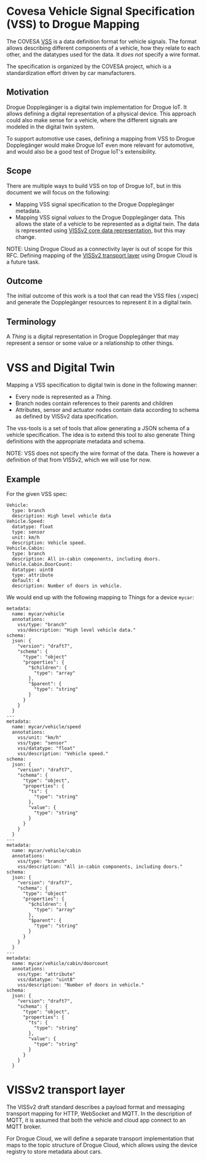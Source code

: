 # Covesa Vehicle Signal Specification (VSS) to Drogue Mapping

The COVESA [VSS](https://covesa.github.io/vehicle_signal_specification/) is a data definition format for vehicle signals. The format allows describing different components of a vehicle, how they relate to each other, and the datatypes used for the data. It _does not_ specify a wire format.

The specification is organized by the COVESA project, which is a standardization effort driven by car manufacturers.

## Motivation

Drogue Dopplegänger is a digital twin implementation for Drogue IoT. It allows defining a digital representation of a physical device. This approach could also make sense for a vehicle, where the different signals are modeled in the digital twin system.

To support automotive use cases, defining a mapping from VSS to Drogue Dopplegänger would make Drogue IoT even more relevant for automotive, and would also be a good test of Drogue IoT's extensibility.

## Scope

There are multiple ways to build VSS on top of Drogue IoT, but in this document we will focus on the following:

* Mapping VSS signal specification to the Drogue Dopplegänger metadata.
* Mapping VSS signal _values_ to the Drogue Dopplegänger data. This allows the state of a vehicle to be represented as a digital twin. The data is represented using [VISSv2 core data representation](https://raw.githack.com/w3c/automotive/gh-pages/spec/VISSv2_Core.html#data-representation), but this may change.

NOTE: Using Drogue Cloud as a connectivity layer is out of scope for this RFC. Defining mapping of the [VISSv2 transport layer](https://www.w3.org/TR/viss2-transport/) using Drogue Cloud is a future task.

## Outcome

The initial outcome of this work is a tool that can read the VSS files (.vspec) and generate the Dopplegänger resources to represent it in a digital twin.

## Terminology

A _Thing_ is a digital representation in Drogue Dopplegänger that may represent a sensor or some value or a relationship to other things.

# VSS and Digital Twin

Mapping a VSS specification to digital twin is done in the following manner:

* Every node is represented as a _Thing_.
* Branch nodes contain references to their parents and children
* Attributes, sensor and actuator nodes contain data according to schema as defined by VISSv2 data specification.

The vss-tools is a set of tools that allow generating a JSON schema of a vehicle specification. The idea is to extend this tool to also generate Thing definitions with the appropriate metadata and schema.

NOTE: VSS does not specify the wire format of the data. There is however a definition of that from VISSv2, which we will use for now.

## Example

For the given VSS spec:

```
Vehicle:
  type: branch
  description: High level vehicle data
Vehicle.Speed:
  datatype: float
  type: sensor
  unit: km/h
  description: Vehicle speed.
Vehicle.Cabin:
  type: branch
  description: All in-cabin components, including doors.
Vehicle.Cabin.DoorCount:
  datatype: uint8
  type: attribute
  default: 4
  description: Number of doors in vehicle.
```

We would end up with the following mapping to Things for a device `mycar`:

```
metadata:
  name: mycar/vehicle
  annotations:
    vss/type: "branch"
    vss/description: "High level vehicle data."
schema:
  json: {
    "version": "draft7",
    "schema": {
      "type": "object"
      "properties": {
        "$children": {
          "type": "array"
        },
        "$parent": {
          "type": "string"
        }
      }
    }
  }
---
metadata:
  name: mycar/vehicle/speed
  annotations:
    vss/unit: "km/h"
    vss/type: "sensor"
    vss/datatype: "float"
    vss/description: "Vehicle speed."
schema:
  json: {
    "version": "draft7",
    "schema": {
      "type": "object",
      "properties": {
        "ts": {
          "type": "string"
        },
        "value": {
          "type": "string"
        }
      }
    }
  }
---
metadata:
  name: mycar/vehicle/cabin
  annotations:
    vss/type: "branch"
    vss/description: "All in-cabin components, including doors."
schema:
  json: {
    "version": "draft7",
    "schema": {
      "type": "object"
      "properties": {
        "$children": {
          "type": "array"
        },
        "$parent": {
          "type": "string"
        }
      }
    }
  }
---
metadata:
  name: mycar/vehicle/cabin/doorcount
  annotations:
    vss/type: "attribute"
    vss/datatype: "uint8"
    vss/description: "Number of doors in vehicle."
schema:
  json: {
    "version": "draft7",
    "schema": {
      "type": "object",
      "properties": {
        "ts": {
          "type": "string"
        },
        "value": {
          "type": "string"
        }
      }
    }
  }
```

# VISSv2 transport layer

The VISSv2 draft standard describes a payload format and messaging transport mapping for HTTP, WebSocket and MQTT. In the description of MQTT, it is assumed that both the vehicle and cloud app connect to an MQTT broker. 

For Drogue Cloud, we will define a separate transport implementation that maps to the topic structure of Drogue Cloud, which allows using the device registry to store metadata about cars.
